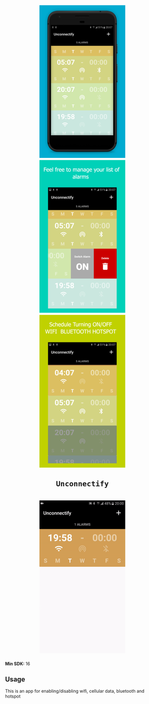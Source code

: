 <h1 align="center">
<img src="/screenshot/Phone Screenshot 1.jpg" width="280" height="498" alt="Screenshot 1"/>
<img src="/screenshot/Phone Screenshot 2.jpg" width="280" height="498" alt="Screenshot 2"/>
<img src="/screenshot/Phone Screenshot 3.jpg" width="280" height="498" alt="Screenshot 2"/><br/>

    Unconnectify
</h1>

<h1 align="center">
<img src="/screenshot/unconnectify.gif" width="280" height="498" alt="Video 1"/>
</h1>

**Min SDK:** 16

## Usage

This is an app for enabling/disabling wifi, cellular data, bluetooth and hotspot
